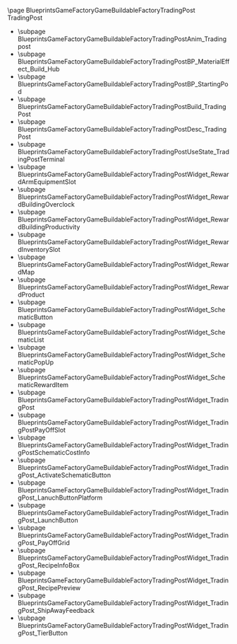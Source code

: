 \page BlueprintsGameFactoryGameBuildableFactoryTradingPost TradingPost
- \subpage BlueprintsGameFactoryGameBuildableFactoryTradingPostAnim_Tradingpost
- \subpage BlueprintsGameFactoryGameBuildableFactoryTradingPostBP_MaterialEffect_Build_Hub
- \subpage BlueprintsGameFactoryGameBuildableFactoryTradingPostBP_StartingPod
- \subpage BlueprintsGameFactoryGameBuildableFactoryTradingPostBuild_TradingPost
- \subpage BlueprintsGameFactoryGameBuildableFactoryTradingPostDesc_TradingPost
- \subpage BlueprintsGameFactoryGameBuildableFactoryTradingPostUseState_TradingPostTerminal
- \subpage BlueprintsGameFactoryGameBuildableFactoryTradingPostWidget_RewardArmEquipmentSlot
- \subpage BlueprintsGameFactoryGameBuildableFactoryTradingPostWidget_RewardBuildingOverclock
- \subpage BlueprintsGameFactoryGameBuildableFactoryTradingPostWidget_RewardBuildingProductivity
- \subpage BlueprintsGameFactoryGameBuildableFactoryTradingPostWidget_RewardInventorySlot
- \subpage BlueprintsGameFactoryGameBuildableFactoryTradingPostWidget_RewardMap
- \subpage BlueprintsGameFactoryGameBuildableFactoryTradingPostWidget_RewardProduct
- \subpage BlueprintsGameFactoryGameBuildableFactoryTradingPostWidget_SchematicButton
- \subpage BlueprintsGameFactoryGameBuildableFactoryTradingPostWidget_SchematicList
- \subpage BlueprintsGameFactoryGameBuildableFactoryTradingPostWidget_SchematicPopUp
- \subpage BlueprintsGameFactoryGameBuildableFactoryTradingPostWidget_SchematicRewardItem
- \subpage BlueprintsGameFactoryGameBuildableFactoryTradingPostWidget_TradingPost
- \subpage BlueprintsGameFactoryGameBuildableFactoryTradingPostWidget_TradingPostPayOffSlot
- \subpage BlueprintsGameFactoryGameBuildableFactoryTradingPostWidget_TradingPostSchematicCostInfo
- \subpage BlueprintsGameFactoryGameBuildableFactoryTradingPostWidget_TradingPost_ActivateSchematicButton
- \subpage BlueprintsGameFactoryGameBuildableFactoryTradingPostWidget_TradingPost_LanuchButtonPlatform
- \subpage BlueprintsGameFactoryGameBuildableFactoryTradingPostWidget_TradingPost_LaunchButton
- \subpage BlueprintsGameFactoryGameBuildableFactoryTradingPostWidget_TradingPost_PayOffGrid
- \subpage BlueprintsGameFactoryGameBuildableFactoryTradingPostWidget_TradingPost_RecipeInfoBox
- \subpage BlueprintsGameFactoryGameBuildableFactoryTradingPostWidget_TradingPost_RecipePreview
- \subpage BlueprintsGameFactoryGameBuildableFactoryTradingPostWidget_TradingPost_ShipAwayFeedback
- \subpage BlueprintsGameFactoryGameBuildableFactoryTradingPostWidget_TradingPost_TierButton
